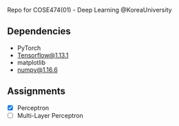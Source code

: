 Repo for COSE474(01) - Deep Learning @KoreaUniversity

## Dependencies
- PyTorch
- Tensorflow@1.13.1
- matplotlib
- numpy@1.16.6

## Assignments
 - [x] Perceptron
 - [ ] Multi-Layer Perceptron